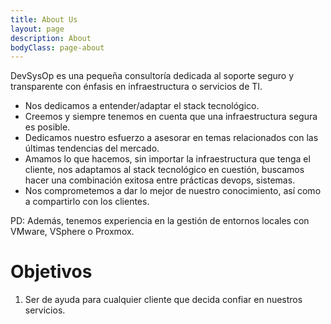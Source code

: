 ```yaml
---
title: About Us
layout: page
description: About
bodyClass: page-about
---
```


DevSysOp es una pequeña consultoría dedicada al soporte seguro y transparente con énfasis en infraestructura o servicios de TI.
- Nos dedicamos a entender/adaptar el stack tecnológico.
- Creemos y siempre tenemos en cuenta que una infraestructura segura es posible.
- Dedicamos nuestro esfuerzo a asesorar en temas relacionados con las últimas tendencias del mercado.
- Amamos lo que hacemos, sin importar la infraestructura que tenga el cliente, nos adaptamos al stack tecnológico en cuestión, buscamos hacer una combinación exitosa entre prácticas devops, sistemas.
- Nos comprometemos a dar lo mejor de nuestro conocimiento, así como a compartirlo con los clientes.

PD: Además, tenemos experiencia en la gestión de entornos locales con VMware, VSphere o Proxmox.

# Objetivos

1. Ser de ayuda para cualquier cliente que decida confiar en nuestros servicios.


